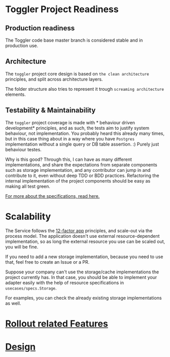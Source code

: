 # Toggler Project Readiness

## Production readiness

The Toggler code base master branch is considered stable
and in production use.

## Architecture

The `toggler` project core design is based on `the clean architecture` principles,
and split across architecture layers.

The folder structure also tries to represent it trough `screaming architecture` elements.

## Testability & Maintainability

The `toggler` project coverage is made with * behaviour driven development* principles,
and as such, the tests aim to justify system behaviour, not implementation.
You probably heard this already many times, but in this case thing about in a way
where you have `Postgres` implementation without a single query or DB table assertion. :)
Purely just behaviour testes.

Why is this good? Through this, I can have as many different implementations,
and share the expectations from separate components such as storage implementation,
and any contributor can jump in and contribute to it, even without deep TDD or BDD practices.
Refactoring the internal implementation of the project components should be easy as making all test green.

[For more about the specifications, read here.](/docs/design/sharedspecs.md)

# Scalability

The Service follows the [12-factor app](https://12factor.net/) principles,
and scale-out via the process model.
The application doesn't use external resource-dependent implementation,
so as long the external resource you use can be scaled out, you will be fine.

If you need to add a new storage implementation,
because you need to use that,
feel free to create an Issue or a PR.

Suppose your company can't use the storage/cache implementations the project currently has. In that case, you should be able to implement your adapter easily with the help of resource specifications in `usecases/specs.Storage`.

For examples, you can check the already existing storage implementations as well.

# [Rollout related Features](/docs/release/README.md)

# [Design](/docs/design/README.md)
